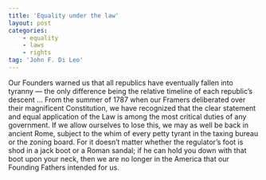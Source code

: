 ```yaml
---
title: 'Equality under the law'
layout: post
categories:
    - equality
    - laws
    - rights
tag: 'John F. Di Leo'
---
```


Our Founders warned us that all republics have eventually fallen into tyranny — the only difference being the relative timeline of each republic’s descent … From the summer of 1787 when our Framers deliberated over their magnificent Constitution, we have recognized that the clear statement and equal application of the Law is among the most critical duties of any government. If we allow ourselves to lose this, we may as well be back in ancient Rome, subject to the whim of every petty tyrant in the taxing bureau or the zoning board. For it doesn’t matter whether the regulator’s foot is shod in a jack boot or a Roman sandal; if he can hold you down with that boot upon your neck, then we are no longer in the America that our Founding Fathers intended for us.